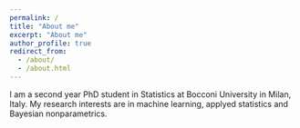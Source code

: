 ```yaml
---
permalink: /
title: "About me"
excerpt: "About me"
author_profile: true
redirect_from: 
  - /about/
  - /about.html
---
```


I am a second year PhD student in Statistics at Bocconi University in Milan, Italy.
My research interests are in machine learning, applyed statistics and Bayesian nonparametrics.


